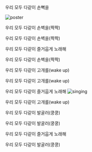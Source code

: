 우리 모두 다같이 손뼉을

![poster](resource/title.jpeg)

우리 모두 다같이 손벽을(짝짝)

우리 모두 다같이 손벽을(짝짝)

우리 모두 다같이 즐거웁게 노래해

우리 모두 다같이 손벽을(짝짝)

우리 모두 다같이 고개를(wake up)

우리 모두 다같이 고개를(wake up)

우리 모두 다같이 즐거웁게 노래해
![singing](resource/singing.png)

우리 모두 다같이 고개를(wake up)

우리 모두 다같이 발굴러(쿵쿵)

우리 모두 다같이 발굴러(쿵쿵)

우리 모두 다같이 즐거웁게 노래해

우리 모두 다같이 발굴러(쿵쿵)

